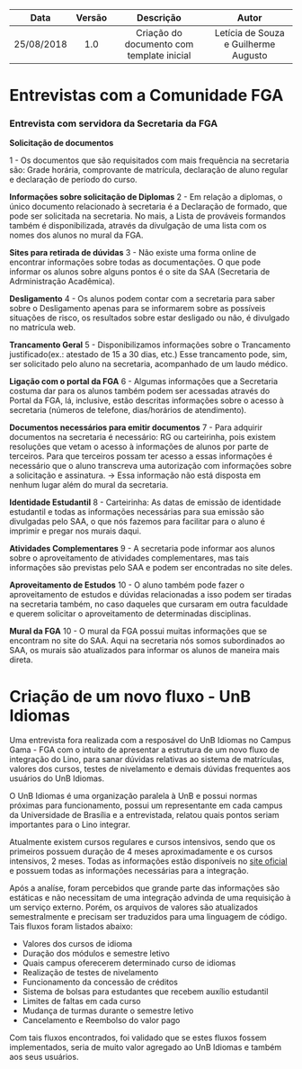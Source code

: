 | Data       | Versão | Descrição            | Autor             |
|:----------:|:------:|:--------------------:|:-----------------:|
| 25/08/2018 | 1.0 | Criação do documento com template inicial  | Letícia de Souza e Guilherme Augusto |

# Entrevistas com a Comunidade FGA 

### Entrevista com servidora da Secretaria da FGA

**Solicitação de documentos**

1 - Os documentos que são requisitados com mais frequência na secretaria são: Grade horária, comprovante de matrícula, declaração de aluno regular e declaração de período do curso.

**Informações sobre solicitação de Diplomas**
2 - Em relação a diplomas, o único documento relacionado à secretaria é a Declaração de formado, que pode ser solicitada na secretaria. No mais, a Lista de prováveis formandos também é disponibilizada, através da divulgação de uma lista com os nomes dos alunos no mural da FGA.

**Sites para retirada de dúvidas**
3 - Não existe uma forma online de encontrar informações sobre todas as documentações. O que pode informar os alunos sobre alguns pontos é o site da SAA (Secretaria de Adrministração Acadêmica). 

**Desligamento**
4 - Os alunos podem contar com a secretaria para saber sobre o Desligamento apenas para se informarem sobre as possíveis situações de risco, os resultados sobre estar desligado ou não, é divulgado no matrícula web.

**Trancamento Geral**
5 - Disponibilizamos informações sobre o Trancamento justificado(ex.: atestado de 15 a 30 dias, etc.) Esse trancamento pode, sim, ser solicitado pelo aluno na secretaria, acompanhado de um laudo médico.

**Ligação com o portal da FGA**
6 - Algumas informações que a Secretaria costuma dar para os alunos também podem ser acessadas através do Portal da FGA, lá, inclusive, estão descritas informações sobre o acesso à secretaria (números de telefone, dias/horários de atendimento).

**Documentos necessários para emitir documentos**
7 - Para adquirir documentos na secretaria é necessário: RG ou carteirinha, pois existem resoluções que vetam o acesso à informações de alunos por parte de terceiros. Para que terceiros possam ter acesso a essas informações é necessário que o aluno transcreva uma autorização com informações sobre a solicitação e assinatura. -> Essa informação não está disposta em nenhum lugar além do mural da secretaria.

**Identidade Estudantil**
8 - Carteirinha: As datas de emissão de identidade estudantil e todas as informações necessárias para sua emissão são divulgadas pelo SAA, o que nós fazemos para facilitar para o aluno é imprimir e pregar nos murais daqui.

**Atividades Complementares**
9 - A secretaria pode informar aos alunos sobre o aproveitamento de atividades complementares, mas tais informações são previstas pelo SAA e podem ser encontradas no site deles. 

**Aproveitamento de Estudos**
10 - O aluno também pode fazer o aproveitamento de estudos e dúvidas relacionadas a isso podem ser tiradas na secretaria também, no caso daqueles que cursaram em outra faculdade e querem solicitar o aproveitamento de determinadas disciplinas.

**Mural da FGA**
10 - O mural da FGA possui muitas informações que se encontram no site do SAA. Aqui na secretaria nós somos subordinados ao SAA, os murais são atualizados para informar os alunos de maneira mais direta.  

# Criação de um novo fluxo - UnB Idiomas

Uma entrevista fora realizada com a resposável do UnB Idiomas no Campus Gama - FGA com o intuito de apresentar a estrutura de um novo fluxo de integração do Lino, para sanar dúvidas relativas ao sistema de matrículas, valores dos cursos, testes de nivelamento e demais dúvidas frequentes aos usuários do UnB Idiomas.

O UnB Idiomas é uma organização paralela à UnB e possui normas próximas para funcionamento, possui um representante em cada campus da Universidade de Brasília e a entrevistada, relatou quais pontos seriam importantes para o Lino integrar.

Atualmente existem cursos regulares e cursos intensivos, sendo que os primeiros possuem duração de 4 meses aproximadamente e os cursos intensivos, 2 meses. Todas as informações estão disponíveis no [site oficial](www.unbidiomas.unb.br/) e possuem todas as informações necessárias para a integração.

Após a analíse, foram percebidos que grande parte das informações são estáticas e não necessitam de uma integração advinda de uma requisição à um serviço externo. Porém, os arquivos de valores são atualizados semestralmente e precisam ser traduzidos para uma linguagem de código. Tais fluxos foram listados abaixo:

- Valores dos cursos de idioma
- Duração dos módulos e semestre letivo
- Quais campus oferecerem determinado curso de idiomas
- Realização de testes de nivelamento
- Funcionamento da concessão de créditos
- Sistema de bolsas para estudantes que recebem auxílio estudantil
- Limites de faltas em cada curso
- Mudança de turmas durante o semestre letivo
- Cancelamento e Reembolso do valor pago

Com tais fluxos encontrados, foi validado que se estes fluxos fossem implementados, seria de muito valor agregado ao UnB Idiomas e também aos seus usuários.
